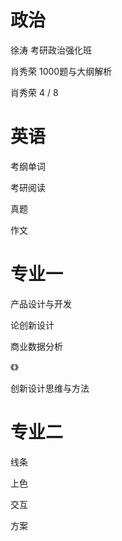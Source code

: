 # 政治

徐涛 考研政治强化班

肖秀荣 1000题与大纲解析

肖秀荣 4 / 8

# 英语

考纲单词

考研阅读

真题

作文

# 专业一

产品设计与开发

论创新设计

商业数据分析

《》

创新设计思维与方法

# 专业二

线条

上色

交互

方案